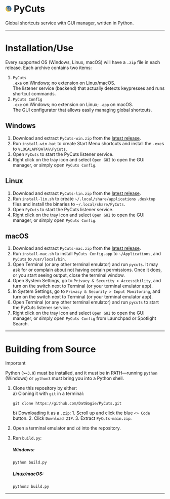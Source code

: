 # <img src="./icons/PyCutsTrayIcon.png" height="20px"> PyCuts
Global shortcuts service with GUI manager, written in Python.

---

# Installation/Use
Every supported OS (Windows, Linux, macOS) will have a `.zip` file in each release. Each archive contains two items:

1. `PyCuts`
<br>`.exe` on Windows; no extension on Linux/macOS.
<br>The listener service (backend) that actually detects keypresses and runs shortcut commands.
2. `PyCuts Config`
<br>`.exe` on Windows; no extension on Linux; `.app` on macOS.
<br>The GUI configurator that allows easily managing global shortcuts.

## Windows
1. Download and extract `PyCuts-win.zip` from the [latest release](https://github.com/DatBogie/PyCuts/releases/latest).
2. Run `install-win.bat` to create Start Menu shortcuts and install the `.exe`s to `%LOCALAPPDATA%\PyCuts`.
3. Open `PyCuts` to start the PyCuts listener service.
4. Right click on the tray icon and select `Open GUI` to open the GUI manager, or simply open `PyCuts Config`.

## Linux
1. Download and extract `PyCuts-lin.zip` from the [latest release](https://github.com/DatBogie/PyCuts/releases/latest).
2. Run `install-lin.sh` to create `~/.local/share/applications` `.desktop` files and install the binaries to `~/.local/share/PyCuts`.
3. Open `PyCuts` to start the PyCuts listener service.
4. Right click on the tray icon and select `Open GUI` to open the GUI manager, or simply open `PyCuts Config`.

## macOS
1. Download and extract `PyCuts-mac.zip` from the [latest release](https://github.com/DatBogie/PyCuts/releases/latest).
2. Run `install-mac.sh` to install `PyCuts Config.app` to `~/Applications`, and `PyCuts` to `/usr/local/bin`.
3. Open Terminal (or any other terminal emulator) and run `pycuts`. It may ask for or complain about not having certain permissions. Once it does, or you start seeing output, close the terminal window.
3. Open System Settings, go to `Privacy & Security > Accessibility`, and turn on the switch next to Terminal (or your terminal emulator app).
4. In System Settings, go to `Privacy & Security > Input Monitoring`, and turn on the switch next to Terminal (or your terminal emulator app).
5. Open Terminal (or any other terminal emulator) and run `pycuts` to start the PyCuts listener service.
6. Right click on the tray icon and select `Open GUI` to open the GUI manager, or simply open `PyCuts Config` from Launchpad or Spotlight Search.

---

# Building from Source
> [!Important]
> Python (`>=3.9`) must be installed, and it must be in PATH—running `python` (Windows) or `python3` must bring you into a Python shell.

1. Clone this repository by either:
	<br>a) Cloning it with `git` in a terminal:

	```
	git clone https://github.com/DatBogie/PyCuts.git
	```
	b) Downloading it as a `.zip`:
		1. Scroll up and click the blue `<> Code` button.
		2. Click `Download ZIP`.
		3. Extract `PyCuts-main.zip`.
2. Open a terminal emulator and `cd` into the repository.
3. Run `build.py`:
	##### Windows:

	```
	python build.py
	```
	##### Linux/macOS:

	```
	python3 build.py
	```
---